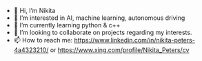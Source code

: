 - 👋 Hi, I’m Nikita
- 👀 I’m interested in AI, machine learning, autonomous driving
- 🌱 I’m currently learning python & c++
- 💞️ I’m looking to collaborate on projects regarding my interests.
- 📫 How to reach me: https://www.linkedin.com/in/nikita-peters-4a4323210/ or https://www.xing.com/profile/Nikita_Peters/cv

<!---
NikitaPeters/NikitaPeters is a ✨ special ✨ repository because its `README.md` (this file) appears on your GitHub profile.
You can click the Preview link to take a look at your changes.
--->
